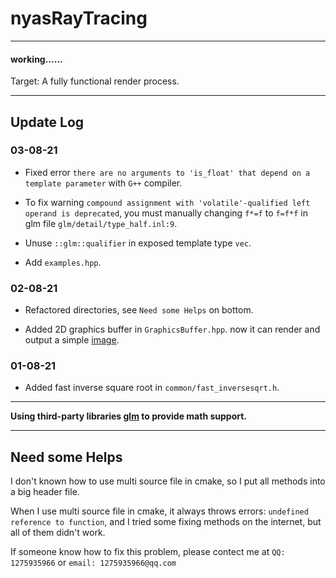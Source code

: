 # nyasRayTracing

---

#### working......

Target: A fully functional render process.

---

## Update Log

### 03-08-21

+ Fixed error `there are no arguments to 'is_float' that depend on a template parameter` with `G++` compiler.

+ To fix warning `compound assignment with 'volatile'-qualified left operand is deprecated`, you must manually changing `f*=f` to `f=f*f` in glm file `glm/detail/type_half.inl:9`.

+ Unuse `::glm::qualifier` in exposed template type `vec`.

+ Add `examples.hpp`.

### 02-08-21

+ Refactored directories, see `Need some Helps` on bottom.

+ Added 2D graphics buffer in `GraphicsBuffer.hpp`. now it can render and output a simple [image](./outputs/gradient_color.bmp).

### 01-08-21

+ Added fast inverse square root in `common/fast_inversesqrt.h`.

---

**Using third-party libraries [glm](https://github.com/g-truc/glm) to provide math support.**

---

## Need some Helps

I don't known how to use multi source file in cmake, so I put all methods into a big header file.

When I use multi source file in cmake, it always throws errors: `undefined reference to function`, and I tried some fixing methods on the internet, but all of them didn't work.

If someone know how to fix this problem, please contect me at `QQ: 1275935966` or `email: 1275935966@qq.com`
